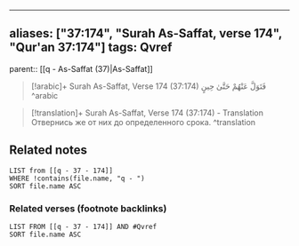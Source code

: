 
---
aliases: ["37:174", "Surah As-Saffat, verse 174", "Qur'an 37:174"]
tags: Qvref
---

parent:: [[q - As-Saffat (37)|As-Saffat]]

> [!arabic]+ Surah As-Saffat, Verse 174 (37:174)
> <span class="quran-arabic">فَتَوَلَّ عَنْهُمْ حَتَّىٰ حِينٍ</span>
^arabic

> [!translation]+ Surah As-Saffat, Verse 174 (37:174) - Translation
> Отвернись же от них до определенного срока.
^translation



## Related notes
```dataview
LIST from [[q - 37 - 174]]
WHERE !contains(file.name, "q - ")
SORT file.name ASC
```

### Related verses (footnote backlinks)
```dataview
LIST FROM [[q - 37 - 174]] AND #Qvref
SORT file.name ASC
```

